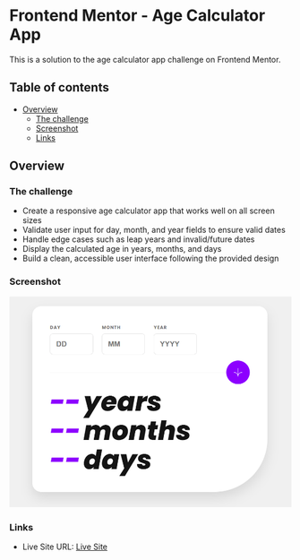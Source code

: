 # Frontend Mentor - Age Calculator App

This is a solution to the age calculator app challenge on Frontend Mentor.

## Table of contents

- [Overview](#overview)
  - [The challenge](#the-challenge)
  - [Screenshot](#screenshot)
  - [Links](#links)

## Overview

### The challenge

- Create a responsive age calculator app that works well on all screen sizes
- Validate user input for day, month, and year fields to ensure valid dates
- Handle edge cases such as leap years and invalid/future dates
- Display the calculated age in years, months, and days
- Build a clean, accessible user interface following the provided design

### Screenshot

![Age Calculator App Screenshot](./assets/images/age-calculator-app-screenshot.png)

### Links

- Live Site URL: [Live Site](https://master-code234.github.io/age-calculator-app/)